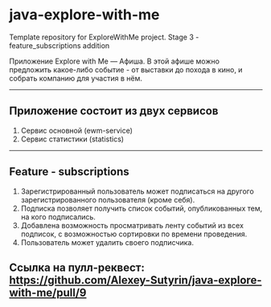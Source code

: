 # java-explore-with-me
Template repository for ExploreWithMe project.
Stage 3 - feature_subscriptions addition

Приложение Explore with Me — Aфиша. В этой афише можно предложить какое-либо событие -
от выставки до похода в кино, и собрать компанию для участия в нём.

---
## Приложение состоит из двух сервисов
1. Сервис основной (ewm-service)
2. Сервис статистики (statistics)

---
## Feature - subscriptions

1. Зарегистрированный пользователь может подписаться на другого зарегистрированного пользователя (кроме себя).
2. Подписка позволяет получить список событий, опубликованных тем, на кого подписались.
3. Добавлена возможность просматривать ленту событий из всех подписок, с возможностью сортировки по времени проведения.
4. Пользователь может удалить своего подписчика.

Ссылка на пулл-реквест:
https://github.com/Alexey-Sutyrin/java-explore-with-me/pull/9
---
